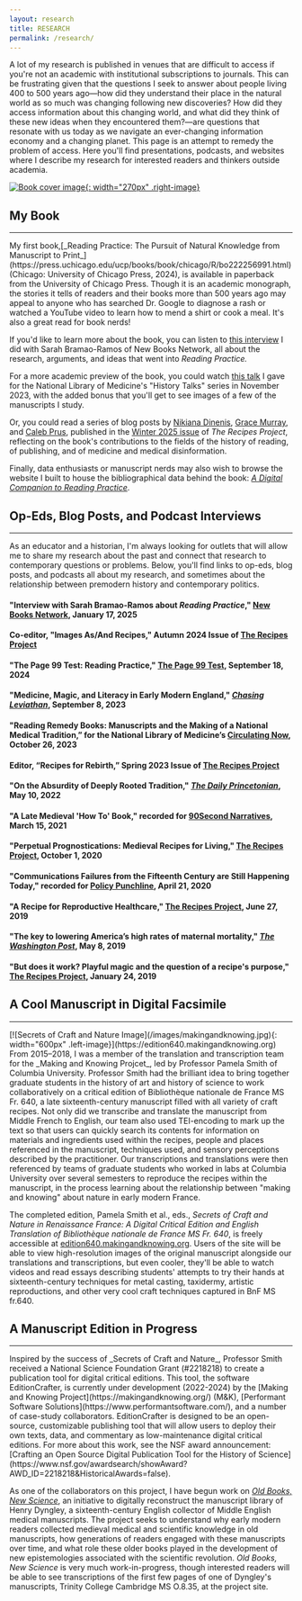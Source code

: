 ```yaml
---
layout: research
title: RESEARCH
permalink: /research/
---
```


A lot of my research is published in venues that are difficult to access if you're not an academic
with institutional subscriptions to journals. This can be frustrating given that the questions I seek
to answer about people living 400 to 500 years ago—how did they understand their place in the natural world as
so much was changing following new discoveries? How did they access information about this changing world,
and what did they think of these new ideas when they encountered them?—are questions that resonate
with us today as we navigate an ever-changing information economy and a changing planet. This page
is an attempt to remedy the problem of access. Here you'll find presentations, podcasts, and websites where I describe my research for interested
readers and thinkers outside academia. 

[![Book cover image](https://press.uchicago.edu/dam/ucp/books/jacket/978/02/26/83/9780226834894.jpg){: width="270px" .right-image}](https://press.uchicago.edu/ucp/books/book/chicago/R/bo222256991.html)
## My Book
<hr>
My first book,[_Reading Practice: The Pursuit of Natural Knowledge from Manuscript to Print_](https://press.uchicago.edu/ucp/books/book/chicago/R/bo222256991.html) (Chicago: University of Chicago Press, 2024),
is available in paperback from the University of Chicago Press. Though it is an academic monograph,
the stories it tells of readers and their books more than 500 years ago may appeal to anyone
who has searched Dr. Google to diagnose a rash or watched a YouTube video to learn how to 
mend a shirt or cook a meal. It's also a great read for book nerds!

If you'd like to learn more about the book, you can listen to [this interview](https://newbooksnetwork.com/reading-practice) I did with Sarah
Bramao-Ramos of New Books Network, all about the research, arguments, and ideas that went into _Reading Practice._

For a more academic preview of the book, you could watch [this talk](https://videocast.nih.gov/watch=48702) I gave for
the National Library of Medicine's "History Talks" series in November 2023, with the added bonus that you'll get to see images of a few of the manuscripts I study.

Or, you could read a series of blog posts by [Nikiana Dinenis](https://recipes.hypotheses.org/24844), [Grace Murray](https://recipes.hypotheses.org/24886), and [Caleb Prus](https://recipes.hypotheses.org/24901), published in the [Winter 2025 issue](https://recipes.hypotheses/org/winter-2025) of _The Recipes Project_,
reflecting on the book's contributions to the fields of the history of reading, of publishing, and of medicine and medical disinformation.

Finally, data enthusiasts or 
manuscript nerds may also wish to browse the website I built to house the bibliographical data behind the book: [_A Digital Companion to Reading Practice_](https://readingpractice.github.io).

## Op-Eds, Blog Posts, and Podcast Interviews
<hr>
As an educator and a historian, I'm always looking for outlets that will allow me to share 
my research about the past and connect that research to contemporary questions or problems. Below, you'll find 
links to op-eds, blog posts, and podcasts all about my research, and sometimes about the relationship between premodern history and contemporary politics.

#### "Interview with Sarah Bramao-Ramos about _Reading Practice_," [New Books Network](https://newbooksnetwork.com/reading-practice), January 17, 2025

#### Co-editor, "Images As/And Recipes," Autumn 2024 Issue of [The Recipes Project](https://recipes.hypotheses.org/autumn-2024)

#### "The Page 99 Test: Reading Practice," [The Page 99 Test](http://page99test.blogspot.com/2024/09/melissa-reynoldss-reading-practice.html), September 18, 2024

#### "Medicine, Magic, and Literacy in Early Modern England," [_Chasing Leviathan_](https://youtube.com/@chasingleviathan?si=gKkajgW0_k8JXAs3), September 8, 2023

#### "Reading Remedy Books: Manuscripts and the Making of a National Medical Tradition,” for the National Library of Medicine’s [Circulating Now](https://circulatingnow.nlm.nih.gov/2023/10/26/reading-remedy-books-manuscripts-and-the-making-of-a-national-medical-tradition/), October 26, 2023

#### Editor, “Recipes for Rebirth,” Spring 2023 Issue of [The Recipes Project](https://recipes.hypotheses.org/spring-2023)

#### "On the Absurdity of Deeply Rooted Tradition," [_The Daily Princetonian_](https://www.dailyprincetonian.com/article/2022/05/history-abortion-rooted-tradition-absurd-scholar), May 10, 2022

#### "A Late Medieval 'How To' Book," recorded for [90Second Narratives](https://www.buzzsprout.com/925213/8138773), March 15, 2021

#### "Perpetual Prognostications: Medieval Recipes for Living," [The Recipes Project](https://recipes.hypotheses.org/17522), October 1, 2020

#### "Communications Failures from the Fifteenth Century are Still Happening Today," recorded for [Policy Punchline](https://www.policypunchline.com/episodes/2020/4/21/melissa-reynolds), April 21, 2020

#### "A Recipe for Reproductive Healthcare," [The Recipes Project](https://recipes.hypotheses.org/15134), June 27, 2019

#### "The key to lowering America’s high rates of maternal mortality," [_The Washington Post_](https://www.washingtonpost.com/outlook/2019/05/09/key-lowering-americas-high-rates-maternal-mortality/), May 8, 2019

#### "But does it work? Playful magic and the question of a recipe's purpose," [The Recipes Project](https://recipes.hypotheses.org/14220), January 24, 2019

## A Cool Manuscript in Digital Facsimile
<hr>
[![Secrets of Craft and Nature Image](/images/makingandknowing.jpg){: width="600px" .left-image}](https://edition640.makingandknowing.org) From 2015–2018, I was a member of the translation and transcription team for the _Making and Knowing Projcet_, led by
Professor Pamela Smith of Columbia University. Professor Smith had the brilliant idea to bring together
graduate students in the history of art and history of science to work collaboratively on a critical edition of 
Bibliothèque nationale de France MS Fr. 640, a late sixteenth-century manuscript filled with all variety of
craft recipes. Not only did we transcribe and translate the manuscript from Middle French to English, our team also
used TEI-encoding to mark up the text so that users can quickly search its contents for information on materials and
ingredients used within the recipes, people and places referenced in the manuscript, techniques used, and sensory perceptions
described by the practitioner. Our transcriptions and translations were then referenced by teams of 
graduate students who worked in labs at Columbia University over several semesters to reproduce the recipes
within the manuscript, in the process learning about the relationship between "making and knowing" about nature
in early modern France.

The completed edition, Pamela Smith et al., eds., _Secrets of Craft and Nature in Renaissance France: A Digital Critical Edition and English
Translation of Bibliothèque nationale de France MS Fr. 640_, is freely accessible at [edition640.makingandknowing.org](https://edition640.makingandknowing.org). 
Users of the site will be able to view high-resolution images of the original manuscript alongside our translations 
and transcriptions, but even cooler, they'll be able to watch videos and read essays describing students' attempts to
try their hands at sixteenth-century techniques for metal casting, taxidermy, artistic reproductions, and other very cool craft
techniques captured in BnF MS fr.640.


## A Manuscript Edition in Progress
<hr>
Inspired by the success of _Secrets of Craft and Nature_, Professor Smith received a National Science Foundation Grant (#2218218) to
create a publication tool for digital critical editions. This tool, the software EditionCrafter, is currently under development (2022-2024) by the 
[Making and Knowing Project](https://makingandknowing.org/) (M&K), [Performant Software Solutions](https://www.performantsoftware.com/), 
and a number of case-study collaborators. EditionCrafter is designed to be an open-source, customizable 
publishing tool that will allow users to deploy their own texts, data, and commentary as 
low-maintenance digital critical editions. For more about this work, see the NSF award 
announcement: [Crafting an Open Source Digital Publication Tool for the History of Science](https://www.nsf.gov/awardsearch/showAward?AWD_ID=2218218&HistoricalAwards=false). 

As one of the collaborators on this project, I have begun work on [_Old Books, New Science_](https://cu-mkp.github.io/dyngleyfamily-editioncrafter-website/),
an initiative to digitally reconstruct the manuscript library of Henry Dyngley, a sixteenth-century English collector of Middle English medical manuscripts. 
The project seeks to understand why early modern readers collected medieval medical and scientific knowledge in old manuscripts, how generations of readers 
engaged with these manuscripts over time, and what role these older books played in the development of new epistemologies associated with the scientific revolution.
_Old Books, New Science_ is very much  work-in-progress, though interested readers will be able to see transcriptions of the first
few pages of one of Dyngley's manuscripts, Trinity College Cambridge MS O.8.35, at the project site.

